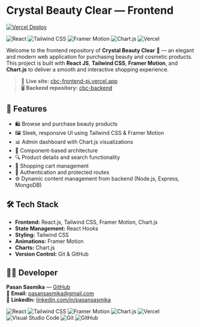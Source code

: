 # Crystal Beauty Clear — Frontend

[![Vercel Deploy](https://vercelbadge.vercel.app/api/PasanSasmika/cbc-frontend)](https://cbc-frontend-pi.vercel.app/)

![React](https://img.shields.io/badge/React-20232A?style=for-the-badge&logo=react&logoColor=61DAFB)
![Tailwind CSS](https://img.shields.io/badge/Tailwind_CSS-38B2AC?style=for-the-badge&logo=tailwind-css&logoColor=white)
![Framer Motion](https://img.shields.io/badge/Framer_Motion-EF007C?style=for-the-badge&logo=framer&logoColor=white)
![Chart.js](https://img.shields.io/badge/Chart.js-FF6384?style=for-the-badge&logo=chartdotjs&logoColor=white)
![Vercel](https://img.shields.io/badge/Vercel-000000?style=for-the-badge&logo=vercel&logoColor=white)

Welcome to the frontend repository of **Crystal Beauty Clear** 💄 — an elegant and modern web application for purchasing beauty and cosmetic products.  
This project is built with **React JS**, **Tailwind CSS**, **Framer Motion**, and **Chart.js** to deliver a smooth and interactive shopping experience.

> 🚀 **Live site:** [cbc-frontend-pi.vercel.app](https://cbc-frontend-pi.vercel.app/)  
> 🖥️ **Backend repository:** [cbc-backend](https://github.com/PasanSasmika/cbc-backend)

## 🌟 Features

- 🛍️ Browse and purchase beauty products
- 🖼️ Sleek, responsive UI using Tailwind CSS & Framer Motion
- 📊 Admin dashboard with Chart.js visualizations
- 🧩 Component-based architecture
- 🔍 Product details and search functionality
- 🛒 Shopping cart management
- 🔐 Authentication and protected routes
- ⚙️ Dynamic content management from backend (Node.js, Express, MongoDB)

## 🛠️ Tech Stack

- **Frontend:** React.js, Tailwind CSS, Framer Motion, Chart.js
- **State Management:** React Hooks
- **Styling:** Tailwind CSS
- **Animations:** Framer Motion
- **Charts:** Chart.js
- **Version Control:** Git & GitHub

## 🧑‍💻 Developer

**Pasan Sasmika** — [GitHub](https://github.com/PasanSasmika)  
📧 **Email:** pasansasmika@gmail.com  
🔗 **LinkedIn:** [linkedin.com/in/pasansasmika](https://www.linkedin.com/in/pasansasmika/)



![React](https://img.shields.io/badge/React-20232A?style=for-the-badge&logo=react&logoColor=61DAFB)
![Tailwind CSS](https://img.shields.io/badge/Tailwind_CSS-38B2AC?style=for-the-badge&logo=tailwind-css&logoColor=white)
![Framer Motion](https://img.shields.io/badge/Framer_Motion-EF007C?style=for-the-badge&logo=framer&logoColor=white)
![Chart.js](https://img.shields.io/badge/Chart.js-FF6384?style=for-the-badge&logo=chartdotjs&logoColor=white)
![Vercel](https://img.shields.io/badge/Vercel-000000?style=for-the-badge&logo=vercel&logoColor=white)
![Visual Studio Code](https://img.shields.io/badge/VS_Code-007ACC?style=for-the-badge&logo=visual-studio-code&logoColor=white)
![Git](https://img.shields.io/badge/Git-F05032?style=for-the-badge&logo=git&logoColor=white)
![GitHub](https://img.shields.io/badge/GitHub-100000?style=for-the-badge&logo=github&logoColor=white)
